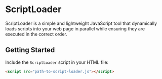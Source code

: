 # ScriptLoader

ScriptLoader is a simple and lightweight JavaScript tool that dynamically loads scripts into your web page in parallel while ensuring they are executed in the correct order.

## Getting Started

Include the `ScriptLoader` script in your HTML file:

```html
<script src="path-to-script-loader.js"></script>
